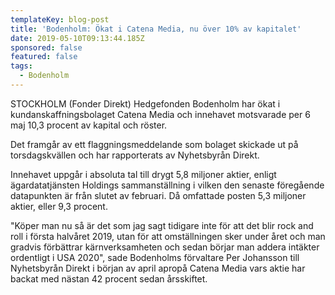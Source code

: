 ```yaml
---
templateKey: blog-post
title: 'Bodenholm: Ökat i Catena Media, nu över 10% av kapitalet'
date: 2019-05-10T09:13:44.185Z
sponsored: false
featured: false
tags:
  - Bodenholm
---
```

STOCKHOLM (Fonder Direkt) Hedgefonden Bodenholm har ökat i kundanskaffningsbolaget Catena Media och innehavet motsvarade per 6 maj 10,3 procent av kapital och röster.



Det framgår av ett flaggningsmeddelande som bolaget skickade ut på torsdagskvällen och har rapporterats av Nyhetsbyrån Direkt.



Innehavet uppgår i absoluta tal till drygt 5,8 miljoner aktier, enligt ägardatatjänsten Holdings sammanställning i vilken den senaste föregående datapunkten är från slutet av februari. Då omfattade posten 5,3 miljoner aktier, eller 9,3 procent.



"Köper man nu så är det som jag sagt tidigare inte för att det blir rock and roll i första halvåret 2019, utan för att omställningen sker under året och man gradvis förbättrar kärnverksamheten och sedan börjar man addera intäkter ordentligt i USA 2020", sade Bodenholms förvaltare Per Johansson till Nyhetsbyrån Direkt i början av april apropå Catena Media vars aktie har backat med nästan 42 procent sedan årsskiftet.
